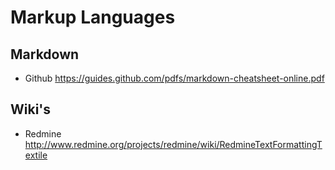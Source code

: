 # Markup Languages

## Markdown
- Github https://guides.github.com/pdfs/markdown-cheatsheet-online.pdf

## Wiki's
- Redmine http://www.redmine.org/projects/redmine/wiki/RedmineTextFormattingTextile